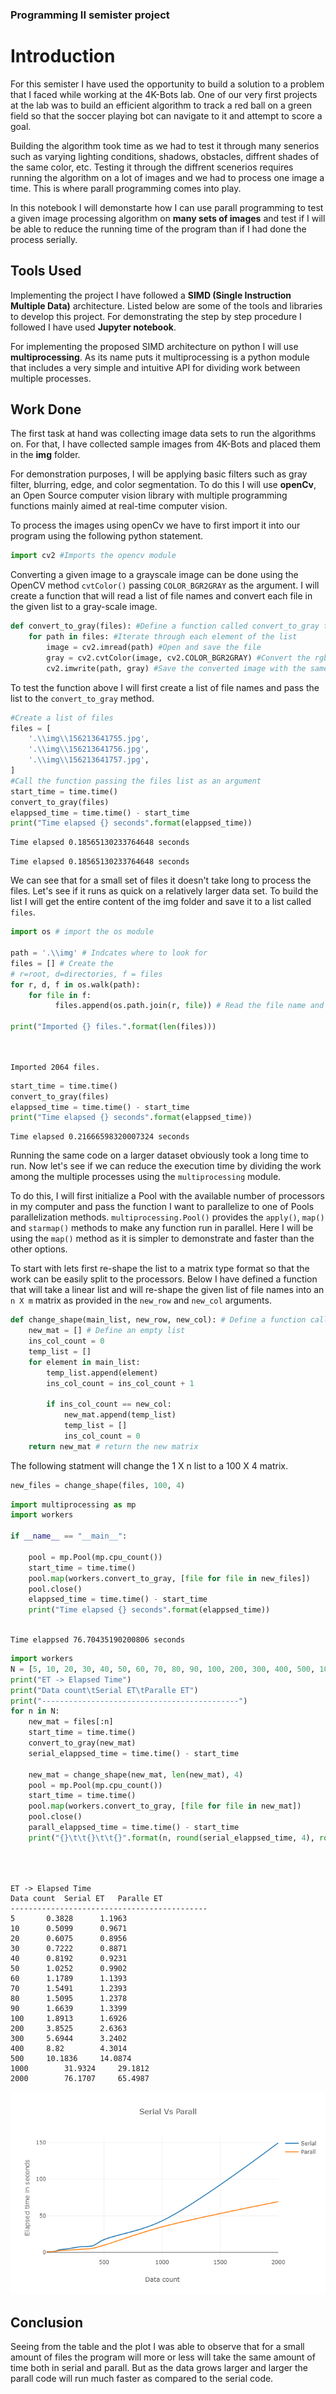 
### Programming II semister project


# Introduction 

For this semister I have used the opportunity to build a solution to a problem that I faced while working at the 4K-Bots lab. One of our very first projects at the lab was to build an efficient algorithm to track a red ball on a green field so that the soccer playing bot can navigate to it and attempt to score a goal.

Building the algorithm took time as we had to test it through many senerios such as varying lighting conditions, shadows, obstacles, diffrent shades of the same color, etc. Testing it through the diffrent scenerios requires running the algorithm on a lot of images and we had to process one image  a time. This is where parall programming comes into play. 

In this notebook I will demonstarte how I can use parall programming to test a given image processing algorithm on **many sets of images** and test if I will be able to reduce the running time of the program than if I had done the process serially.

## Tools Used 

Implementing the project I have followed a **SIMD (Single Instruction Multiple Data)** architecture.
Listed below are some of the tools and libraries to develop this project. For demonstrating the step by step procedure I followed I have used **Jupyter notebook**.

For implementing the proposed SIMD architecture on python I will use **multiprocessing**. As its name puts it multiprocessing is a python module that includes a very simple and intuitive API for dividing work between multiple processes.

## Work Done

The first task at hand was collecting image data sets to run the algorithms on. For that, I have collected sample images from 4K-Bots and placed them in the **img** folder. 

For demonstration purposes, I will be applying basic filters such as gray filter, blurring, edge, and color segmentation. To do this I will use **openCv**, an Open Source computer vision library with multiple programming functions mainly aimed at real-time computer vision.

To process the images using openCv we have to first import it into our program using the following python statement.


```python
import cv2 #Imports the opencv module
```

Converting a given image to a grayscale image can be done using the OpenCV method `cvtColor()` passing `COLOR_BGR2GRAY` as the argument. I will create a function that will read a list of file names and convert each file in the given list to a gray-scale image. 


```python
def convert_to_gray(files): #Define a function called convert_to_gray that takes list as an argument
    for path in files: #Iterate through each element of the list
        image = cv2.imread(path) #Open and save the file
        gray = cv2.cvtColor(image, cv2.COLOR_BGR2GRAY) #Convert the rgb image to a gray scale image
        cv2.imwrite(path, gray) #Save the converted image with the same name to repalce the old one
```

To test the function above I will first create a list of file names and pass the list to the `convert_to_gray` method.


```python
#Create a list of files
files = [
    '.\\img\\156213641755.jpg', 
    '.\\img\\156213641756.jpg', 
    '.\\img\\156213641757.jpg',
]
#Call the function passing the files list as an argument
start_time = time.time() 
convert_to_gray(files)
elappsed_time = time.time() - start_time
print("Time elapsed {} seconds".format(elappsed_time))
```

    Time elapsed 0.18565130233764648 seconds
    

`Time elapsed 0.18565130233764648 seconds`

We can see that for a small set of files it doesn't take long to process the files. Let's see if it runs as quick on a relatively larger data set. To build the list I will get the entire content of the img folder and save it to a list called `files`.


```python
import os # import the os module

path = '.\\img' # Indcates where to look for 
files = [] # Create the 
# r=root, d=directories, f = files
for r, d, f in os.walk(path):
    for file in f:
          files.append(os.path.join(r, file)) # Read the file name and save to the list
            
print("Imported {} files.".format(len(files)))

    
```

    Imported 2064 files.
    


```python
start_time = time.time() 
convert_to_gray(files)
elappsed_time = time.time() - start_time
print("Time elapsed {} seconds".format(elappsed_time))

```

    Time elapsed 0.21666598320007324 seconds
    

Running the same code on a larger dataset obviously took a long time to run. Now let's see if we can reduce the execution time by dividing the work among the multiple processes using the `multiprocessing` module. 

To do this, I will first initialize a Pool with the available number of processors in my computer and pass the function I want to parallelize to one of Pools parallelization methods. `multiprocessing.Pool()` provides the `apply()`, `map()` and `starmap()` methods to make any function run in parallel. Here I will be using the `map()` method as it is simpler to demonstrate and faster than the other options.

To start with lets first re-shape the list to a matrix type format so that the work can be easily split to the processors. Below I have defined a function that will take a linear list and will re-shape the given list of file names into an `n X m` matrix as provided in the `new_row` and `new_col` arguments.


```python
def change_shape(main_list, new_row, new_col): # Define a function called change_shape
    new_mat = [] # Define an empty list
    ins_col_count = 0 
    temp_list = []
    for element in main_list:
        temp_list.append(element)
        ins_col_count = ins_col_count + 1

        if ins_col_count == new_col:
            new_mat.append(temp_list)
            temp_list = []
            ins_col_count = 0
    return new_mat # return the new matrix 
```

The following statment will change the 1 X n list to a 100 X 4 matrix.


```python
new_files = change_shape(files, 100, 4)
```


```python
import multiprocessing as mp
import workers

if __name__ == "__main__": 
    
    pool = mp.Pool(mp.cpu_count())
    start_time = time.time()
    pool.map(workers.convert_to_gray, [file for file in new_files])
    pool.close()
    elappsed_time = time.time() - start_time
    print("Time elapsed {} seconds".format(elappsed_time))
    


```

    Time elappsed 76.70435190200806 seconds
    


```python
import workers
N = [5, 10, 20, 30, 40, 50, 60, 70, 80, 90, 100, 200, 300, 400, 500, 1000, 2000]
print("ET -> Elapsed Time")
print("Data count\tSerial ET\tParalle ET")
print("--------------------------------------------")
for n in N: 
    new_mat = files[:n]
    start_time = time.time()
    convert_to_gray(new_mat)
    serial_elappsed_time = time.time() - start_time
    
    new_mat = change_shape(new_mat, len(new_mat), 4)
    pool = mp.Pool(mp.cpu_count())
    start_time = time.time()
    pool.map(workers.convert_to_gray, [file for file in new_mat])
    pool.close()
    parall_elappsed_time = time.time() - start_time
    print("{}\t\t{}\t\t{}".format(n, round(serial_elappsed_time, 4), round(parall_elappsed_time, 4)))
    
    
    
```

    ET -> Elapsed Time
    Data count	Serial ET	Paralle ET
    --------------------------------------------
    5		0.3828		1.1963
    10		0.5099		0.9671
    20		0.6075		0.8956
    30		0.7222		0.8871
    40		0.8192		0.9231
    50		1.0252		0.9902
    60		1.1789		1.1393
    70		1.5491		1.2393
    80		1.5095		1.2378
    90		1.6639		1.3399
    100		1.8913		1.6926
    200		3.8525		2.6363
    300		5.6944		3.2402
    400		8.82		4.3014
    500		10.1836		14.0874
    1000		31.9324		29.1812
    2000		76.1707		65.4987
    

![AAU LOGO](plot\plot.png)

## Conclusion

Seeing from the table and the plot I was able to observe that for a small amount of files the program will more or less will take the same amount of time both in serial and parall. But as the data grows larger and larger the parall code will run much faster as compared to the serial code.
